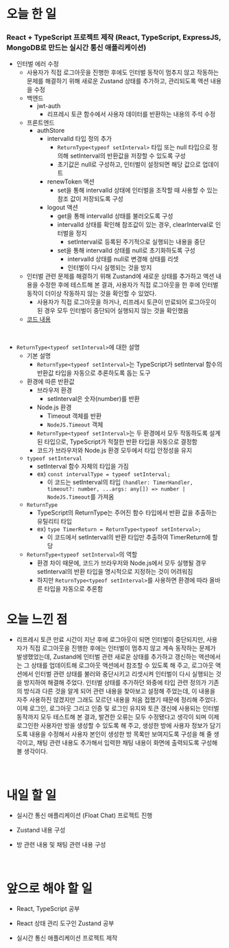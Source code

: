 # 오늘 한 일

### React + TypeScript 프로젝트 제작 (React, TypeScript, ExpressJS, MongoDB로 만드는 실시간 통신 애플리케이션)

- 인터벌 에러 수정
  - 사용자가 직접 로그아웃을 진행한 후에도 인터벌 동작이 멈추지 않고 작동하는 문제를 해결하기 위해 새로운 Zustand 상태를 추가하고, 관리되도록 액션 내용을 수정
  - 백엔드
    - jwt-auth
      - 리프레시 토큰 함수에서 사용자 데이터를 반환하는 내용의 주석 수정
  - 프론트엔드
    - authStore
      - intervalId 타입 정의 추가
        - `ReturnType<typeof setInterval>` 타입 또는 null 타입으로 정의해 setInterval의 반환값을 저장할 수 있도록 구성
        - 초기값은 null로 구성하고, 인터벌이 설정되면 해당 값으로 업데이트
      - renewToken 액션
        - set을 통해 intervalId 상태에 인터벌을 조작할 때 사용할 수 있는 참조 값이 저장되도록 구성
      - logout 액션
        - get을 통해 intervalId 상태를 불러오도록 구성
        - intervalId 상태를 확인해 참조값이 있는 경우, clearInterval로 인터벌을 정지
          - setInterval로 등록된 주기적으로 실행되는 내용을 중단
        - set을 통해 intervalId 상태를 null로 초기화하도록 구성
          - intervalId 상태를 null로 변경해 상태를 리셋
          - 인터벌이 다시 실행되는 것을 방지
  - 인터벌 관련 문제를 해결하기 위해 Zustand에 새로운 상태를 추가하고 액션 내용을 수정한 후에 테스트해 본 결과, 사용자가 직접 로그아웃을 한 후에 인터벌 동작이 더이상 작동하지 않는 것을 확인할 수 있었다.
    - 사용자가 직접 로그아웃을 하거나, 리프레시 토큰이 만료되어 로그아웃이 된 경우 모두 인터벌이 중단되어 실행되지 않는 것을 확인했음
  - [코드 내용](https://github.com/jeongsangtae/float-chat/commit/1cbbcc10cbb2efddcdddfa89c837e232f8e1c25f)

<br />

- `ReturnType<typeof setInterval>`에 대한 설명
  - 기본 설명
    - `ReturnType<typeof setInterval>`는 TypeScript가 setInterval 함수의 반환값 타입을 자동으로 추론하도록 돕는 도구
  - 환경에 따른 반환값
    - 브라우저 환경
      - setInterval은 숫자(number)를 반환
    - Node.js 환경
      - Timeout 객체를 반환
      - `NodeJS.Timeout` 객체
    - `ReturnType<typeof setInterval>`는 두 환경에서 모두 작동하도록 설계된 타입으로, TypeScript가 적절한 반환 타입을 자동으로 결정함
    - 코드가 브라우저와 Node.js 환경 모두에서 타입 안정성을 유지
  - `typeof setInterval`
    - setInterval 함수 자체의 타입을 가짐
    - ex) `const intervalType = typeof setInterval;`
      - 이 코드는 setInterval의 타입 `(handler: TimerHandler, timeout?: number, ...args: any[]) => number | NodeJS.Timeout`를 가져옴
  - `ReturnType`
    - TypeScript의 ReturnType는 주어진 함수 타입에서 반환 값을 추출하는 유틸리티 타입
    - ex) `type TimerReturn = ReturnType<typeof setInterval>;`
      - 이 코드에서 setInterval의 반환 타입만 추출하여 TimerReturn에 할당
  - `ReturnType<typeof setInterval>`의 역할
    - 환경 차이 때문에, 코드가 브라우저와 Node.js에서 모두 실행될 경우 setInterval의 반환 타입을 명시적으로 지정하는 것이 어려워짐
    - 하지만 `ReturnType<typeof setInterval>`를 사용하면 환경에 따라 올바른 타입을 자동으로 추론함

# 오늘 느낀 점

- 리프레시 토큰 만료 시간이 지난 후에 로그아웃이 되면 인터벌이 중단되지만, 사용자가 직접 로그아웃을 진행한 후에는 인터벌이 멈추지 않고 계속 동작하는 문제가 발생했었는데, Zustand에 인터벌 관련 새로운 상태를 추가하고 갱신하는 액션에서는 그 상태를 업데이트해 로그아웃 액션에서 참조할 수 있도록 해 주고, 로그아웃 액션에서 인터벌 관련 상태를 불러와 중단시키고 리셋시켜 인터벌이 다시 실행되는 것을 방지하여 해결해 주었다. 인터벌 상태를 추가하던 와중에 타입 관련 정의가 기존의 방식과 다른 것을 알게 되어 관련 내용을 찾아보고 설정해 주었는데, 이 내용을 자주 사용하진 않겠지만 그래도 모르던 내용을 처음 접했기 때문에 정리해 주었다. 이제 로그인, 로그아웃 그리고 인증 및 로그인 유지와 토큰 갱신에 사용되는 인터벌 동작까지 모두 테스트해 본 결과, 발견한 오류는 모두 수정됐다고 생각이 되며 이제 로그인한 사용자만 방을 생성할 수 있도록 해 주고, 생성한 방에 사용자 정보가 담기도록 내용을 수정해서 사용자 본인이 생성한 방 목록만 보여지도록 구성을 해 줄 생각이고, 채팅 관련 내용도 추가해서 입력한 채팅 내용이 화면에 출력되도록 구성해 볼 생각이다.

<br />

# 내일 할 일

- 실시간 통신 애플리케이션 (Float Chat) 프로젝트 진행

- Zustand 내용 구성

- 방 관련 내용 및 채팅 관련 내용 구성

<br />

# 앞으로 해야 할 일

- React, TypeScript 공부

- React 상태 관리 도구인 Zustand 공부

- 실시간 통신 애플리케이션 프로젝트 제작
